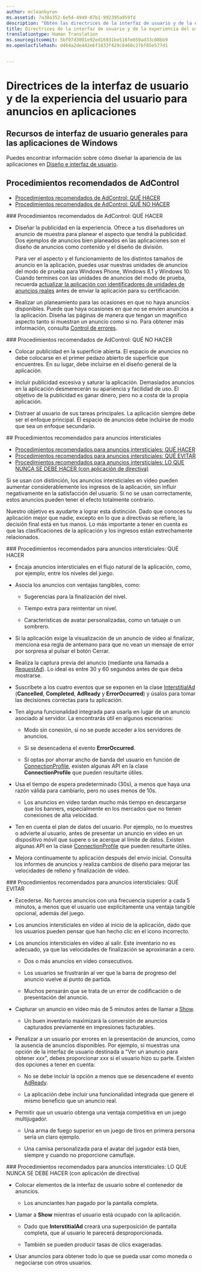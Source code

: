 ```yaml
---
author: mcleanbyron
ms.assetid: 7a38a352-6e54-4949-87b1-992395a959fd
description: "Obtén las directrices de la interfaz de usuario y de la experiencia del usuario para los anuncios en aplicaciones."
title: Directrices de la interfaz de usuario y de la experiencia del usuario para anuncios en aplicaciones
translationtype: Human Translation
ms.sourcegitcommit: 5bf07d3001e92ed16931be516fe059ad33c08bb9
ms.openlocfilehash: d464a2de442e6f1833f429c8460c27bf85e577d1


---
```


# Directrices de la interfaz de usuario y de la experiencia del usuario para anuncios en aplicaciones




## Recursos de interfaz de usuario generales para las aplicaciones de Windows

Puedes encontrar información sobre cómo diseñar la apariencia de las aplicaciones en [Diseño e interfaz de usuario](https://developer.microsoft.com/windows/design).

## Procedimientos recomendados de AdControl

* [Procedimientos recomendados de AdControl: QUÉ HACER](#adcontrolbestpracticesdo10)
* [Procedimientos recomendados de AdControl: QUÉ NO HACER](#adcontrolbestpracticesdont10)

<span id="adcontrolbestpracticesdo10"/>
### Procedimientos recomendados de AdControl: QUÉ HACER

* Diseñar la publicidad en la experiencia. Ofrece a tus diseñadores un anuncio de muestra para planear el aspecto que tendrá la publicidad. Dos ejemplos de anuncios bien planeados en las aplicaciones son el diseño de anuncios como contenido y el diseño de división.

  Para ver el aspecto y el funcionamiento de los distintos tamaños de anuncio en la aplicación, puedes usar nuestras unidades de anuncios del modo de prueba para Windows Phone, Windows 8.1 y Windows 10. Cuando termines con las unidades de anuncios del modo de prueba, recuerda [actualizar la aplicación con identificadores de unidades de anuncios reales](set-up-ad-units-in-your-app.md) antes de enviar la aplicación para su certificación.

* Realizar un planeamiento para las ocasiones en que no haya anuncios disponibles. Puede que haya ocasiones en que no se envíen anuncios a la aplicación. Diseña las páginas de manera que tengan un magnífico aspecto tanto si muestran un anuncio como si no. Para obtener más información, consulta [Control de errores](error-handling-with-advertising-libraries.md).

<span id="adcontrolbestpracticesdont10"/>
### Procedimientos recomendados de AdControl: QUÉ NO HACER

* Colocar publicidad en la superficie abierta. El espacio de anuncios no debe colocarse en el primer pedazo abierto de superficie que encuentres. En su lugar, debe incluirse en el diseño general de la aplicación.

* Incluir publicidad excesiva y saturar la aplicación. Demasiados anuncios en la aplicación desmerecerán su apariencia y facilidad de uso. El objetivo de la publicidad es ganar dinero, pero no a costa de la propia aplicación.

* Distraer al usuario de sus tareas principales. La aplicación siempre debe ser el enfoque principal. El espacio de anuncios debe incluirse de modo que sea un enfoque secundario.

<span id="interstitialbestpractices10"/>
## Procedimientos recomendados para anuncios intersticiales

* [Procedimientos recomendados para anuncios intersticiales: QUÉ HACER](#interstitialbestpracticesdo10)
* [Procedimientos recomendados para anuncios intersticiales: QUÉ EVITAR](#interstitialbestpracticesavoid10)
* [Procedimientos recomendados para anuncios intersticiales: LO QUE NUNCA SE DEBE HACER (con aplicación de directiva)](#interstitialbestpracticesnever10)

Si se usan con distinción, los anuncios intersticiales en vídeo pueden aumentar considerablemente los ingresos de la aplicación, sin influir negativamente en la satisfacción del usuario. Si no se usan correctamente, estos anuncios pueden tener el efecto totalmente contrario.

Nuestro objetivo es ayudarte a lograr esta distinción. Dado que conoces tu aplicación mejor que nadie, excepto en lo que a directivas se refiere, la decisión final está en tus manos. Lo más importante a tener en cuenta es que las clasificaciones de la aplicación y los ingresos están estrechamente relacionados.

<span id="interstitialbestpracticesdo10"/>
### Procedimientos recomendados para anuncios intersticiales: QUÉ HACER

* Encaja anuncios intersticiales en el flujo natural de la aplicación, como, por ejemplo, entre los niveles del juego.

* Asocia los anuncios con ventajas tangibles, como:

    * Sugerencias para la finalización del nivel.

    * Tiempo extra para reintentar un nivel.

    * Características de avatar personalizadas, como un tatuaje o un sombrero.

* Si la aplicación exige la visualización de un anuncio de vídeo al finalizar, menciona esa regla de antemano para que no vean un mensaje de error por sorpresa al pulsar el botón Cerrar.

* Realiza la captura previa del anuncio (mediante una llamada a [RequestAd](https://msdn.microsoft.com/library/windows/apps/microsoft.advertising.winrt.ui.interstitialad.requestad.aspx)). Lo ideal es entre 30 y 60 segundos antes de que deba mostrarse.

* Suscríbete a los cuatro eventos que se exponen en la clase [InterstitialAd](https://msdn.microsoft.com/library/windows/apps/microsoft.advertising.winrt.ui.interstitialad.aspx) (**Cancelled**, **Completed**, **AdReady** y **ErrorOccurred**) y úsalos para tomar las decisiones correctas para tu aplicación.

* Ten alguna funcionalidad integrada para usarla en lugar de un anuncio asociado al servidor. La encontrarás útil en algunos escenarios:

    * Modo sin conexión, si no se puede acceder a los servidores de anuncios.

    * Si se desencadena el evento **ErrorOccurred**.

    * Si optas por ahorrar ancho de banda del usuario en función de [ConnectionProfile](https://msdn.microsoft.com/library/windows/apps/windows.networking.connectivity.connectionprofile.aspx), existen algunas API en la clase **ConnectionProfile** que pueden resultarte útiles.

* Usa el tiempo de espera predeterminado (30s), a menos que haya una razón válida para cambiarlo, pero no uses menos de 10s.

    * Los anuncios en vídeo tardan mucho más tiempo en descargarse que los banners, especialmente en los mercados que no tienen conexiones de alta velocidad.


* Ten en cuenta el plan de datos del usuario. Por ejemplo, no lo muestres o advierte al usuario, antes de presentar un anuncio en vídeo en un dispositivo móvil que supere o se acerque al límite de datos. Existen algunas API en la clase [ConnectionProfile](https://msdn.microsoft.com/library/windows/apps/windows.networking.connectivity.connectionprofile.aspx) que pueden resultarte útiles.

* Mejora continuamente tu aplicación después del envío inicial. Consulta los informes de anuncios y realiza cambios de diseño para mejorar las velocidades de relleno y finalización de vídeo.

<span id="interstitialbestpracticesavoid10"/>
### Procedimientos recomendados para anuncios intersticiales: QUÉ EVITAR

* Excederse. No fuerces anuncios con una frecuencia superior a cada 5 minutos, a menos que el usuario use explícitamente una ventaja tangible opcional, además del juego.

* Los anuncios intersticiales en vídeo al inicio de la aplicación, dado que los usuarios pueden pensar que han hecho clic en el icono incorrecto.

* Los anuncios intersticiales en vídeo al salir. Este inventario no es adecuado, ya que las velocidades de finalización se aproximarán a cero.

    * Dos o más anuncios en vídeo consecutivos.

    * Los usuarios se frustrarán al ver que la barra de progreso del anuncio vuelve al punto de partida.

    * Muchos pensarán que se trata de un error de codificación o de presentación del anuncio.

* Capturar un anuncio en vídeo más de 5 minutos antes de llamar a [Show](https://msdn.microsoft.com/library/windows/apps/microsoft.advertising.winrt.ui.interstitialad.show.aspx).

    * Un buen inventario maximizará la conversión de anuncios capturados previamente en impresiones facturables.


* Penalizar a un usuario por errores en la presentación de anuncios, como la ausencia de anuncios disponibles. Por ejemplo, si muestras una opción de la interfaz de usuario destinada a "Ver un anuncio para obtener *xxx*", debes proporcionar *xxx* si el usuario hizo su parte. Existen dos opciones a tener en cuenta:

    * No se debe incluir la opción a menos que se desencadene el evento [AdReady](https://msdn.microsoft.com/library/windows/apps/microsoft.advertising.winrt.ui.interstitialad.adready.aspx).

    * La aplicación debe incluir una funcionalidad integrada que genere el mismo beneficio que un anuncio real.

* Permitir que un usuario obtenga una ventaja competitiva en un juego multijugador.

    * Una arma de fuego superior en un juego de tiros en primera persona sería un claro ejemplo.

    * Una camisa personalizada para el avatar del jugador está bien, siempre y cuando no proporcione camuflaje.

<span id="interstitialbestpracticesnever10"/>
### Procedimientos recomendados para anuncios intersticiales: LO QUE NUNCA SE DEBE HACER (con aplicación de directiva)

* Colocar elementos de la interfaz de usuario sobre el contenedor de anuncios.

    * Los anunciantes han pagado por la pantalla completa.


* Llamar a **Show** mientras el usuario está ocupado con la aplicación.

    * Dado que **InterstitialAd** creará una superposición de pantalla completa, que al usuario le parecerá desproporcionada.

    * También se pueden producir tasas de clics exageradas.

* Usar anuncios para obtener todo lo que se pueda usar como moneda o negociarse con otros usuarios.

 

 



<!--HONumber=Aug16_HO3-->


